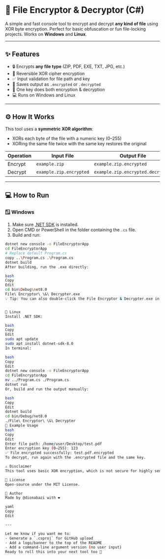 # 🔐 File Encryptor & Decryptor (C#)

A simple and fast console tool to encrypt and decrypt **any kind of file** using XOR byte encryption. Perfect for basic obfuscation or fun file-locking projects. Works on **Windows** and **Linux**.

---

## ✨ Features

- 🔒 Encrypts **any file type** (ZIP, PDF, EXE, TXT, JPG, etc.)
- 🔁 Reversible XOR cipher encryption
- ✅ Input validation for file path and key
- 📂 Saves output as `.encrypted` or `.decrypted`
- 🧠 One key does both encryption & decryption
- 💻 Runs on Windows and Linux

---

## ⚙️ How It Works

This tool uses a **symmetric XOR algorithm**:
- XORs each byte of the file with a numeric key (0–255)
- XORing the same file twice with the same key restores the original

| Operation | Input File             | Output File                     |
|-----------|------------------------|----------------------------------|
| Encrypt   | `example.zip`          | `example.zip.encrypted`          |
| Decrypt   | `example.zip.encrypted`| `example.zip.encrypted.decrypted`|

---

## 💻 How to Run

### 🪟 Windows

1. Make sure [.NET SDK](https://dotnet.microsoft.com/download) is installed.
2. Open CMD or PowerShell in the folder containing the `.cs` file.
3. Build and run:

```bash
dotnet new console -o FileEncryptorApp
cd FileEncryptorApp
# Replace default Program.cs
copy ..\Program.cs .\Program.cs
dotnet build
After building, run the .exe directly:

bash
Copy
Edit
cd bin\Debug\net8.0
File\ Encryptor\ \&\ Decrypter.exe
💡 Tip: You can also double-click the File Encryptor & Decrypter.exe in File Explorer.


🐧 Linux
Install .NET SDK:

bash
Copy
Edit
sudo apt update
sudo apt install dotnet-sdk-8.0
In terminal:

bash
Copy
Edit
dotnet new console -o FileEncryptorApp
cd FileEncryptorApp
mv ../Program.cs ./Program.cs
dotnet run
Or, build and run the output manually:

bash
Copy
Edit
dotnet build
cd bin/Debug/net8.0
./File\ Encryptor\ \&\ Decrypter
🧪 Example Usage
bash
Copy
Edit
Enter file path: /home/user/Desktop/test.pdf
Enter encryption key (0–255): 123
✅ File encrypted successfully: test.pdf.encrypted
To decrypt, run again with the .encrypted file and the same key.

⚠️ Disclaimer
This tool uses basic XOR encryption, which is not secure for highly sensitive data. It’s intended for educational purposes, light protection, or pranking.

📄 License
Open-source under the MIT License.

👤 Author
Made by @dionabazi with ❤️

yaml
Copy
Edit

---

Let me know if you want me to:
- Generate a `.csproj` for GitHub upload
- Add a logo/banner to the top of the README
- Add a command-line argument version (no user input)  
Ready to roll this into your next tool too 👊
